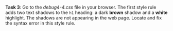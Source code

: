 **Task 3**: Go to the _debug4-4.css_ file in your browser. The first style rule adds two text shadows to the `h1` heading: a dark **brown** shadow and a **white** highlight. The shadows are not appearing in the web page. Locate and fix the syntax error in this style rule.
